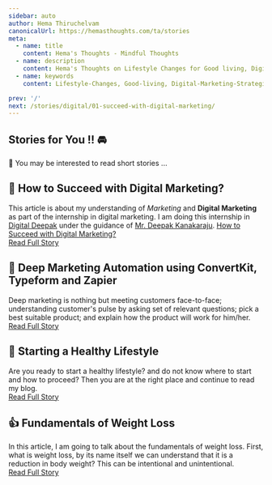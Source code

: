```yaml
---
sidebar: auto
author: Hema Thiruchelvam
canonicalUrl: https://hemasthoughts.com/ta/stories
meta:
  - name: title
    content: Hema's Thoughts - Mindful Thoughts
  - name: description
    content: Hema's Thoughts on Lifestyle Changes for Good living, Digital Marketing strategies to apply for your business growth
  - name: keywords
    content: Lifestyle-Changes, Good-living, Digital-Marketing-Strategies

prev: '/'
next: /stories/digital/01-succeed-with-digital-marketing/
---
```


## Stories for You !!   :oncoming_automobile:

:statue_of_liberty: You may be interested to read short stories ...

 ## :rocket: How to Succeed with Digital Marketing? <Badge text="digital" type="error" />

This article is about my understanding of *Marketing* and **Digital Marketing** as part of the internship in digital marketing. I am doing this internship in [Digital Deepak](https://digitaldeepak.com/) under the guidance of [Mr. Deepak Kanakaraju](https://www.linkedin.com/in/deepakkanakaraju/).
[How to Succeed with Digital Marketing?](https://medium.com/@hema.thiruchelvam07/how-to-succeed-with-digital-marketing-75f0b2fddc78/)
<br/>[Read Full Story](/stories/digital/01-succeed-with-digital-marketing/)

## :beginner: Deep Marketing Automation using ConvertKit, Typeform and Zapier <Badge text="digital" type="error" />

Deep marketing is nothing but meeting customers face-to-face; understanding customer's pulse by asking set of relevant questions; pick a best suitable product; and explain how the product will work for him/her.
<br/>[Read Full Story](/stories/digital/02-deep-marketing-automation)

## :pushpin: Starting a Healthy Lifestyle <Badge text="health" />

Are you ready to start a healthy lifestyle? and do not know where to start and how to proceed? Then you are at the right place and continue to read my blog.
</br>[Read Full Story](/stories/health/01-starting-a-healthy-lifestyle)

## :+1: Fundamentals of Weight Loss <Badge text="health" />

In this article, I am going to talk about the fundamentals of weight loss. First, what is weight loss, by its name itself we can understand that it is a reduction in body weight? This can be intentional and unintentional.
<br/>[Read Full Story](/stories/health/02fundamentals-of-weight-loss)
